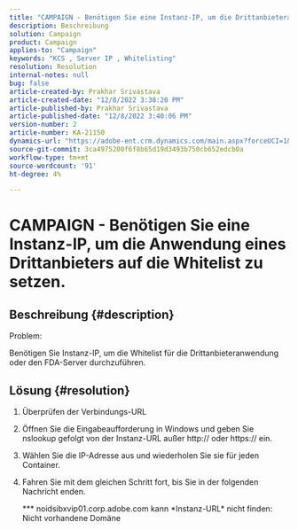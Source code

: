```yaml
---
title: "CAMPAIGN - Benötigen Sie eine Instanz-IP, um die Drittanbieteranwendung auf die Whitelist zu setzen."
description: Beschreibung
solution: Campaign
product: Campaign
applies-to: "Campaign"
keywords: "KCS , Server IP , Whitelisting"
resolution: Resolution
internal-notes: null
bug: false
article-created-by: Prakhar Srivastava
article-created-date: "12/8/2022 3:38:20 PM"
article-published-by: Prakhar Srivastava
article-published-date: "12/8/2022 3:40:06 PM"
version-number: 2
article-number: KA-21150
dynamics-url: "https://adobe-ent.crm.dynamics.com/main.aspx?forceUCI=1&pagetype=entityrecord&etn=knowledgearticle&id=8339b954-0e77-ed11-81aa-6045bd006b4b"
source-git-commit: 3ca4975200f6f8b65d19d3493b750cb652edcb0a
workflow-type: tm+mt
source-wordcount: '91'
ht-degree: 4%

---
```


# CAMPAIGN - Benötigen Sie eine Instanz-IP, um die Anwendung eines Drittanbieters auf die Whitelist zu setzen.

## Beschreibung {#description}


Problem:

Benötigen Sie Instanz-IP, um die Whitelist für die Drittanbieteranwendung oder den FDA-Server durchzuführen.


## Lösung {#resolution}


1. Überprüfen der Verbindungs-URL
2. Öffnen Sie die Eingabeaufforderung in Windows und geben Sie nslookup gefolgt von der Instanz-URL außer http:// oder https:// ein.
3. Wählen Sie die IP-Adresse aus und wiederholen Sie sie für jeden Container.
4. Fahren Sie mit dem gleichen Schritt fort, bis Sie in der folgenden Nachricht enden.

   \*\*\* noidsibxvip01.corp.adobe.com kann \*Instanz-URL\* nicht finden: Nicht vorhandene Domäne

